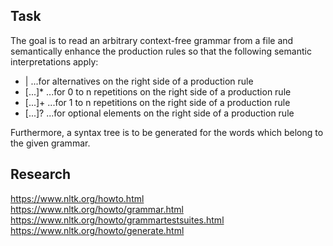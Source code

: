 ## Task
The goal is to read an arbitrary context-free grammar from a file and semantically enhance the production rules so that the following semantic interpretations apply:
- | ...for alternatives on the right side of a production rule
- [...]* ...for 0 to n repetitions on the right side of a production rule
- [...]+ ...for 1 to n repetitions on the right side of a production rule
- [...]? ...for optional elements on the right side of a production rule

Furthermore, a syntax tree is to be generated for the words which belong to the given grammar.

## Research
https://www.nltk.org/howto.html <br>
https://www.nltk.org/howto/grammar.html <br>
https://www.nltk.org/howto/grammartestsuites.html <br>
https://www.nltk.org/howto/generate.html <br>